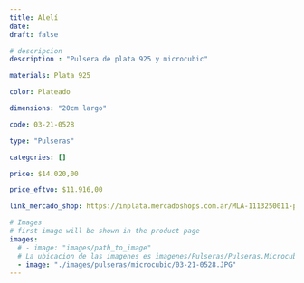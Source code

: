 ```yaml
---
title: Alelí
date: 
draft: false

# descripcion
description : "Pulsera de plata 925 y microcubic"

materials: Plata 925

color: Plateado

dimensions: "20cm largo"

code: 03-21-0528

type: "Pulseras"

categories: []

price: $14.020,00

price_eftvo: $11.916,00

link_mercado_shop: https://inplata.mercadoshops.com.ar/MLA-1113250011-pulsera-de-plata-y-microcubics-cuadraditos-alelí-_JM

# Images
# first image will be shown in the product page
images:
  # - image: "images/path_to_image"
  # La ubicacion de las imagenes es imagenes/Pulseras/Pulseras.Microcubic/03-21-0528-aleli
  - image: "./images/pulseras/microcubic/03-21-0528.JPG"
---
```


